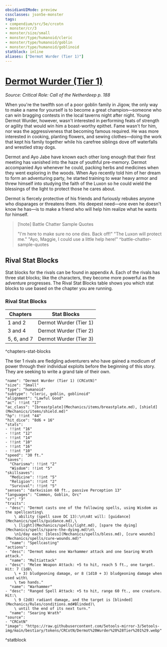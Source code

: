 ```yaml
---
obsidianUIMode: preview
cssclasses: json5e-monster
tags:
- compendium/src/5e/crcotn
- monster/cr/3
- monster/size/small
- monster/type/humanoid/cleric
- monster/type/humanoid/goblin
- monster/type/humanoid/goblinoid
statblock: inline
aliases: ["Dermot Wurder (Tier 1)"]
---
```

# [Dermot Wurder (Tier 1)](Mechanics\bestiary\npc/dermot-wurder-tier-1-crcotn.md)
*Source: Critical Role: Call of the Netherdeep p. 188*  

When you're the twelfth son of a poor goblin family in Jigow, the only way to make a name for yourself is to become a great champion—someone who can win bragging contests in the local taverns night after night. Young Dermot Wurder, however, wasn't interested in performing feats of strength or agility that would win him a boast-worthy epithet. Fame wasn't for him, nor was the aggressiveness that becoming famous required. He was more interested in cooking, planting flowers, and sewing clothes—doing the work that kept his family together while his carefree siblings dove off waterfalls and wrestled stray dogs.

Dermot and Ayo Jabe have known each other long enough that their first meeting has vanished into the haze of youthful pre-memory. Dermot accompanied Ayo whenever he could, packing herbs and medicines when they went exploring in the woods. When Ayo recently told him of her dream to form an adventuring party, he started training to wear heavy armor and threw himself into studying the faith of the Luxon so he could wield the blessings of the light to protect those he cares about.

Dermot is fiercely protective of his friends and furiously rebukes anyone who disparages or threatens them. His deepest need—one even he doesn't know he has—is to make a friend who will help him realize what he wants for himself.

> [!note] Battle Chatter Sample Quotes
> 
> "I'm here to make sure no one dies. Back off!" "The Luxon will protect me." "Ayo, Maggie, I could use a little help here!"
^battle-chatter-sample-quotes

## Rival Stat Blocks

Stat blocks for the rivals can be found in appendix A. Each of the rivals has three stat blocks; like the characters, they become more powerful as the adventure progresses. The Rival Stat Blocks table shows you which stat blocks to use based on the chapter you are running.

### Rival Stat Blocks

| Chapters | Stat Blocks |
|----------|-------------|
| 1 and 2 | Dermot Wurder (Tier 1) |
| 3 and 4 | Dermot Wurder (Tier 2) |
| 5, 6, and 7 | Dermot Wurder (Tier 3) |
^chapters-stat-blocks

The tier 1 rivals are fledgling adventurers who have gained a modicum of power through their individual exploits before the beginning of this story. They are seeking to write a grand tale of their own.

```statblock
"name": "Dermot Wurder (Tier 1) (CRCotN)"
"size": "Small"
"type": "humanoid"
"subtype": "cleric, goblin, goblinoid"
"alignment": "Lawful Good"
"ac": !!int "17"
"ac_class": "[breastplate](Mechanics/items/breastplate.md), [shield](Mechanics/items/shield.md)"
"hp": !!int "44"
"hit_dice": "8d6 + 16"
"stats":
- !!int "16"
- !!int "12"
- !!int "14"
- !!int "10"
- !!int "16"
- !!int "10"
"speed": "30 ft."
"saves":
  "Charisma": !!int "2"
  "Wisdom": !!int "5"
"skillsaves":
  "Medicine": !!int "5"
  "Religion": !!int "2"
  "Survival": !!int "5"
"senses": "darkvision 60 ft., passive Perception 13"
"languages": "Common, Goblin, Orc"
"cr": "3"
"traits":
- "desc": "Dermot casts one of the following spells, using Wisdom as the spellcasting\
    \ ability (spell save DC 13):\n\nAt will: [guidance](Mechanics/spells/guidance.md),\
    \ [light](Mechanics/spells/light.md), [spare the dying](Mechanics/spells/spare-the-dying.md)\n\
    \n1/day each: [bless](Mechanics/spells/bless.md), [cure wounds](Mechanics/spells/cure-wounds.md)"
  "name": "Spellcasting"
"actions":
- "desc": "Dermot makes one Warhammer attack and one Searing Wrath attack."
  "name": "Multiattack"
- "desc": "Melee Weapon Attack: +5 to hit, reach 5 ft., one target. Hit: 7 (1d8\
    \ + 3) bludgeoning damage, or 8 (1d10 + 3) bludgeoning damage when used with\
    \ two hands."
  "name": "Warhammer"
- "desc": "Ranged Spell Attack: +5 to hit, range 60 ft., one creature. Hit:\
    \ 9 (2d8) radiant damage, and the target is [blinded](Mechanics/Rules/conditions.md#Blinded)\
    \ until the end of its next turn."
  "name": "Searing Wrath"
"source":
- "CRCotN"
"image": "https://raw.githubusercontent.com/5etools-mirror-3/5etools-img/main/bestiary/tokens/CRCotN/Dermot%20Wurder%20%28Tier%201%29.webp"
```
^statblock